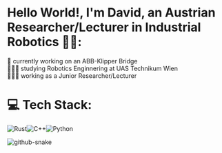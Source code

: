 # Hello World!, I'm David, an Austrian Researcher/Lecturer in Industrial Robotics 👋🏼:
🛜 currently working on an ABB-Klipper Bridge<br>👨🏼‍🎓 studying Robotics Enginnering at UAS Technikum Wien<br>👨🏼‍💻 working as a Junior Researcher/Lecturer


# 💻 Tech Stack:
![Rust](https://img.shields.io/badge/rust-%23000000.svg?style=for-the-badge&logo=rust&logoColor=white)![C++](https://img.shields.io/badge/c++-%2300599C.svg?style=for-the-badge&logo=c%2B%2B&logoColor=white)![Python](https://img.shields.io/badge/python-3670A0?style=for-the-badge&logo=python&logoColor=ffdd54)

<picture>
  <source media="(prefers-color-scheme: dark)" srcset="https://raw.githubusercontent.com/DavidSeyserGit/DavidSeyserGit/refs/heads/output/snake.svg"/>
  <source media="(prefers-color-scheme: light)" srcset="https://raw.githubusercontent.com/DavidSeyserGit/DavidSeyserGit/output/github-snake.svg" />
  <img alt="github-snake" src="https://raw.githubusercontent.com/davidseysergit/davidseysergit/output/github-snake.svg" />
</picture>
